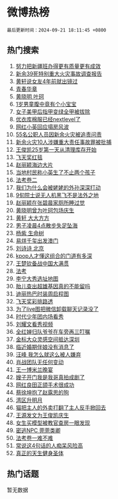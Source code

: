 # 微博热榜

`最后更新时间：2024-09-21 18:11:45 +0800`

## 热门搜索

1. [努力把新疆班办得更有质量更有成效](https://m.weibo.cn/search?containerid=100103type%3D1%26t%3D10%26q%3D%23%E5%8A%AA%E5%8A%9B%E6%8A%8A%E6%96%B0%E7%96%86%E7%8F%AD%E5%8A%9E%E5%BE%97%E6%9B%B4%E6%9C%89%E8%B4%A8%E9%87%8F%E6%9B%B4%E6%9C%89%E6%88%90%E6%95%88%23&stream_entry_id=51&isnewpage=1&extparam=seat%3D1%26cate%3D10103%26q%3D%2523%25E5%258A%25AA%25E5%258A%259B%25E6%258A%258A%25E6%2596%25B0%25E7%2596%2586%25E7%258F%25AD%25E5%258A%259E%25E5%25BE%2597%25E6%259B%25B4%25E6%259C%2589%25E8%25B4%25A8%25E9%2587%258F%25E6%259B%25B4%25E6%259C%2589%25E6%2588%2590%25E6%2595%2588%2523%26dgr%3D0%26filter_type%3Drealtimehot%26stream_entry_id%3D51%26c_type%3D51%26pos%3D0%26display_time%3D1726913504%26pre_seqid%3D17269135047770123658137)
1. [新余39死特别重大火灾事故调查报告](https://m.weibo.cn/search?containerid=100103type%3D1%26t%3D10%26q%3D%23%E6%96%B0%E4%BD%9939%E6%AD%BB%E7%89%B9%E5%88%AB%E9%87%8D%E5%A4%A7%E7%81%AB%E7%81%BE%E4%BA%8B%E6%95%85%E8%B0%83%E6%9F%A5%E6%8A%A5%E5%91%8A%23&stream_entry_id=31&isnewpage=1&extparam=seat%3D1%26q%3D%2523%25E6%2596%25B0%25E4%25BD%259939%25E6%25AD%25BB%25E7%2589%25B9%25E5%2588%25AB%25E9%2587%258D%25E5%25A4%25A7%25E7%2581%25AB%25E7%2581%25BE%25E4%25BA%258B%25E6%2595%2585%25E8%25B0%2583%25E6%259F%25A5%25E6%258A%25A5%25E5%2591%258A%2523%26dgr%3D0%26filter_type%3Drealtimehot%26realpos%3D1%26flag%3D1%26band_rank%3D1%26cate%3D5001%26c_type%3D31%26stream_entry_id%3D31%26lcate%3D5001%26pos%3D0%26display_time%3D1726913504%26pre_seqid%3D17269135047770123658137)
1. [黄轩说女友4年前就出镜过](https://m.weibo.cn/search?containerid=100103type%3D1%26t%3D10%26q%3D%23%E9%BB%84%E8%BD%A9%E8%AF%B4%E5%A5%B3%E5%8F%8B4%E5%B9%B4%E5%89%8D%E5%B0%B1%E5%87%BA%E9%95%9C%E8%BF%87%23&stream_entry_id=31&isnewpage=1&extparam=seat%3D1%26q%3D%2523%25E9%25BB%2584%25E8%25BD%25A9%25E8%25AF%25B4%25E5%25A5%25B3%25E5%258F%258B4%25E5%25B9%25B4%25E5%2589%258D%25E5%25B0%25B1%25E5%2587%25BA%25E9%2595%259C%25E8%25BF%2587%2523%26dgr%3D0%26filter_type%3Drealtimehot%26realpos%3D2%26flag%3D1%26band_rank%3D2%26cate%3D5001%26c_type%3D31%26stream_entry_id%3D31%26lcate%3D5001%26pos%3D1%26display_time%3D1726913504%26pre_seqid%3D17269135047770123658137)
1. [青春华章](https://m.weibo.cn/search?containerid=100103type%3D1%26t%3D10%26q%3D%23%E9%9D%92%E6%98%A5%E5%8D%8E%E7%AB%A0%23&stream_entry_id=31&isnewpage=1&extparam=seat%3D1%26q%3D%2523%25E9%259D%2592%25E6%2598%25A5%25E5%258D%258E%25E7%25AB%25A0%2523%26dgr%3D0%26filter_type%3Drealtimehot%26realpos%3D3%26flag%3D0%26band_rank%3D3%26cate%3D5001%26c_type%3D31%26stream_entry_id%3D31%26lcate%3D5001%26pos%3D2%26display_time%3D1726913504%26pre_seqid%3D17269135047770123658137)
1. [黄晓明 叶珂](https://m.weibo.cn/search?containerid=100103type%3D1%26t%3D10%26q%3D%E9%BB%84%E6%99%93%E6%98%8E+%E5%8F%B6%E7%8F%82&stream_entry_id=31&isnewpage=1&extparam=seat%3D1%26q%3D%25E9%25BB%2584%25E6%2599%2593%25E6%2598%258E%2520%25E5%258F%25B6%25E7%258F%2582%26dgr%3D0%26filter_type%3Drealtimehot%26realpos%3D4%26flag%3D2%26band_rank%3D4%26cate%3D5001%26c_type%3D31%26stream_entry_id%3D31%26lcate%3D5001%26pos%3D3%26display_time%3D1726913504%26pre_seqid%3D17269135047770123658137)
1. [1岁男童腹中竟有个小宝宝](https://m.weibo.cn/search?containerid=100103type%3D1%26t%3D10%26q%3D%231%E5%B2%81%E7%94%B7%E7%AB%A5%E8%85%B9%E4%B8%AD%E7%AB%9F%E6%9C%89%E4%B8%AA%E5%B0%8F%E5%AE%9D%E5%AE%9D%23&stream_entry_id=31&isnewpage=1&extparam=seat%3D1%26q%3D%25231%25E5%25B2%2581%25E7%2594%25B7%25E7%25AB%25A5%25E8%2585%25B9%25E4%25B8%25AD%25E7%25AB%259F%25E6%259C%2589%25E4%25B8%25AA%25E5%25B0%258F%25E5%25AE%259D%25E5%25AE%259D%2523%26dgr%3D0%26filter_type%3Drealtimehot%26realpos%3D5%26flag%3D2%26band_rank%3D5%26cate%3D5001%26c_type%3D31%26stream_entry_id%3D31%26lcate%3D5001%26pos%3D4%26display_time%3D1726913504%26pre_seqid%3D17269135047770123658137)
1. [女子美甲后指甲变绿全甲被拔除](https://m.weibo.cn/search?containerid=100103type%3D1%26t%3D10%26q%3D%23%E5%A5%B3%E5%AD%90%E7%BE%8E%E7%94%B2%E5%90%8E%E6%8C%87%E7%94%B2%E5%8F%98%E7%BB%BF%E5%85%A8%E7%94%B2%E8%A2%AB%E6%8B%94%E9%99%A4%23&stream_entry_id=31&isnewpage=1&extparam=seat%3D1%26q%3D%2523%25E5%25A5%25B3%25E5%25AD%2590%25E7%25BE%258E%25E7%2594%25B2%25E5%2590%258E%25E6%258C%2587%25E7%2594%25B2%25E5%258F%2598%25E7%25BB%25BF%25E5%2585%25A8%25E7%2594%25B2%25E8%25A2%25AB%25E6%258B%2594%25E9%2599%25A4%2523%26dgr%3D0%26filter_type%3Drealtimehot%26realpos%3D6%26flag%3D1%26band_rank%3D6%26cate%3D5001%26c_type%3D31%26stream_entry_id%3D31%26lcate%3D5001%26pos%3D5%26display_time%3D1726913504%26pre_seqid%3D17269135047770123658137)
1. [优衣库棉服已经nextlevel了](https://m.weibo.cn/search?containerid=100103type%3D1%26t%3D10%26q%3D%23%E4%BC%98%E8%A1%A3%E5%BA%93%E6%A3%89%E6%9C%8D%E5%B7%B2%E7%BB%8Fnextlevel%E4%BA%86%23&stream_entry_id=31&isnewpage=1&extparam=seat%3D1%26q%3D%2523%25E4%25BC%2598%25E8%25A1%25A3%25E5%25BA%2593%25E6%25A3%2589%25E6%259C%258D%25E5%25B7%25B2%25E7%25BB%258Fnextlevel%25E4%25BA%2586%2523%26dgr%3D0%26filter_type%3Drealtimehot%26adid%3D255945%26c_type%3D31%26band_rank%3D7%26cate%3D5001%26is_ad_pos%3D1%26topic_ad%3D1%26stream_entry_id%3D31%26lcate%3D5001%26pos%3D6%26display_time%3D1726913504%26pre_seqid%3D17269135047770123658137)
1. [网红小英回应塌房风波](https://m.weibo.cn/search?containerid=100103type%3D1%26t%3D10%26q%3D%23%E7%BD%91%E7%BA%A2%E5%B0%8F%E8%8B%B1%E5%9B%9E%E5%BA%94%E5%A1%8C%E6%88%BF%E9%A3%8E%E6%B3%A2%23&stream_entry_id=31&isnewpage=1&extparam=seat%3D1%26q%3D%2523%25E7%25BD%2591%25E7%25BA%25A2%25E5%25B0%258F%25E8%258B%25B1%25E5%259B%259E%25E5%25BA%2594%25E5%25A1%258C%25E6%2588%25BF%25E9%25A3%258E%25E6%25B3%25A2%2523%26dgr%3D0%26filter_type%3Drealtimehot%26realpos%3D7%26flag%3D2%26band_rank%3D7%26cate%3D5001%26c_type%3D31%26stream_entry_id%3D31%26lcate%3D5001%26pos%3D7%26display_time%3D1726913504%26pre_seqid%3D17269135047770123658137)
1. [55名公职人员因新余火灾被追责问责](https://m.weibo.cn/search?containerid=100103type%3D1%26t%3D10%26q%3D%2355%E5%90%8D%E5%85%AC%E8%81%8C%E4%BA%BA%E5%91%98%E5%9B%A0%E6%96%B0%E4%BD%99%E7%81%AB%E7%81%BE%E8%A2%AB%E8%BF%BD%E8%B4%A3%E9%97%AE%E8%B4%A3%23&stream_entry_id=31&isnewpage=1&extparam=seat%3D1%26q%3D%252355%25E5%2590%258D%25E5%2585%25AC%25E8%2581%258C%25E4%25BA%25BA%25E5%2591%2598%25E5%259B%25A0%25E6%2596%25B0%25E4%25BD%2599%25E7%2581%25AB%25E7%2581%25BE%25E8%25A2%25AB%25E8%25BF%25BD%25E8%25B4%25A3%25E9%2597%25AE%25E8%25B4%25A3%2523%26dgr%3D0%26filter_type%3Drealtimehot%26realpos%3D8%26flag%3D1%26band_rank%3D8%26cate%3D5001%26c_type%3D31%26stream_entry_id%3D31%26lcate%3D5001%26pos%3D8%26display_time%3D1726913504%26pre_seqid%3D17269135047770123658137)
1. [新余火灾10人涉嫌重大责任事故罪被批捕](https://m.weibo.cn/search?containerid=100103type%3D1%26t%3D10%26q%3D%23%E6%96%B0%E4%BD%99%E7%81%AB%E7%81%BE10%E4%BA%BA%E6%B6%89%E5%AB%8C%E9%87%8D%E5%A4%A7%E8%B4%A3%E4%BB%BB%E4%BA%8B%E6%95%85%E7%BD%AA%E8%A2%AB%E6%89%B9%E6%8D%95%23&stream_entry_id=31&isnewpage=1&extparam=seat%3D1%26q%3D%2523%25E6%2596%25B0%25E4%25BD%2599%25E7%2581%25AB%25E7%2581%25BE10%25E4%25BA%25BA%25E6%25B6%2589%25E5%25AB%258C%25E9%2587%258D%25E5%25A4%25A7%25E8%25B4%25A3%25E4%25BB%25BB%25E4%25BA%258B%25E6%2595%2585%25E7%25BD%25AA%25E8%25A2%25AB%25E6%2589%25B9%25E6%258D%2595%2523%26dgr%3D0%26filter_type%3Drealtimehot%26realpos%3D9%26flag%3D1%26band_rank%3D9%26cate%3D5001%26c_type%3D31%26stream_entry_id%3D31%26lcate%3D5001%26pos%3D9%26display_time%3D1726913504%26pre_seqid%3D17269135047770123658137)
1. [王俊凯25岁第一天从清理库存开始](https://m.weibo.cn/search?containerid=100103type%3D1%26t%3D10%26q%3D%23%E7%8E%8B%E4%BF%8A%E5%87%AF25%E5%B2%81%E7%AC%AC%E4%B8%80%E5%A4%A9%E4%BB%8E%E6%B8%85%E7%90%86%E5%BA%93%E5%AD%98%E5%BC%80%E5%A7%8B%23&stream_entry_id=31&isnewpage=1&extparam=seat%3D1%26q%3D%2523%25E7%258E%258B%25E4%25BF%258A%25E5%2587%25AF25%25E5%25B2%2581%25E7%25AC%25AC%25E4%25B8%2580%25E5%25A4%25A9%25E4%25BB%258E%25E6%25B8%2585%25E7%2590%2586%25E5%25BA%2593%25E5%25AD%2598%25E5%25BC%2580%25E5%25A7%258B%2523%26dgr%3D0%26filter_type%3Drealtimehot%26realpos%3D10%26flag%3D0%26band_rank%3D10%26cate%3D5001%26c_type%3D31%26stream_entry_id%3D31%26lcate%3D5001%26pos%3D10%26display_time%3D1726913504%26pre_seqid%3D17269135047770123658137)
1. [飞天奖红毯](https://m.weibo.cn/search?containerid=100103type%3D1%26t%3D10%26q%3D%E9%A3%9E%E5%A4%A9%E5%A5%96%E7%BA%A2%E6%AF%AF&stream_entry_id=31&isnewpage=1&extparam=seat%3D1%26q%3D%25E9%25A3%259E%25E5%25A4%25A9%25E5%25A5%2596%25E7%25BA%25A2%25E6%25AF%25AF%26dgr%3D0%26filter_type%3Drealtimehot%26realpos%3D11%26flag%3D1%26band_rank%3D11%26cate%3D5001%26c_type%3D31%26stream_entry_id%3D31%26lcate%3D5001%26pos%3D11%26display_time%3D1726913504%26pre_seqid%3D17269135047770123658137)
1. [赵丽颖海边大片](https://m.weibo.cn/search?containerid=100103type%3D1%26t%3D10%26q%3D%23%E8%B5%B5%E4%B8%BD%E9%A2%96%E6%B5%B7%E8%BE%B9%E5%A4%A7%E7%89%87%23&stream_entry_id=31&isnewpage=1&extparam=seat%3D1%26q%3D%2523%25E8%25B5%25B5%25E4%25B8%25BD%25E9%25A2%2596%25E6%25B5%25B7%25E8%25BE%25B9%25E5%25A4%25A7%25E7%2589%2587%2523%26dgr%3D0%26filter_type%3Drealtimehot%26realpos%3D12%26flag%3D1%26band_rank%3D12%26cate%3D5001%26c_type%3D31%26stream_entry_id%3D31%26lcate%3D5001%26pos%3D12%26display_time%3D1726913504%26pre_seqid%3D17269135047770123658137)
1. [当地村民称小英生了不止两个孩子](https://m.weibo.cn/search?containerid=100103type%3D1%26t%3D10%26q%3D%23%E5%BD%93%E5%9C%B0%E6%9D%91%E6%B0%91%E7%A7%B0%E5%B0%8F%E8%8B%B1%E7%94%9F%E4%BA%86%E4%B8%8D%E6%AD%A2%E4%B8%A4%E4%B8%AA%E5%AD%A9%E5%AD%90%23&stream_entry_id=31&isnewpage=1&extparam=seat%3D1%26q%3D%2523%25E5%25BD%2593%25E5%259C%25B0%25E6%259D%2591%25E6%25B0%2591%25E7%25A7%25B0%25E5%25B0%258F%25E8%258B%25B1%25E7%2594%259F%25E4%25BA%2586%25E4%25B8%258D%25E6%25AD%25A2%25E4%25B8%25A4%25E4%25B8%25AA%25E5%25AD%25A9%25E5%25AD%2590%2523%26dgr%3D0%26filter_type%3Drealtimehot%26realpos%3D13%26flag%3D1%26band_rank%3D13%26cate%3D5001%26c_type%3D31%26stream_entry_id%3D31%26lcate%3D5001%26pos%3D13%26display_time%3D1726913504%26pre_seqid%3D17269135047770123658137)
1. [法考卷二](https://m.weibo.cn/search?containerid=100103type%3D1%26t%3D10%26q%3D%E6%B3%95%E8%80%83%E5%8D%B7%E4%BA%8C&stream_entry_id=31&isnewpage=1&extparam=seat%3D1%26q%3D%25E6%25B3%2595%25E8%2580%2583%25E5%258D%25B7%25E4%25BA%258C%26dgr%3D0%26filter_type%3Drealtimehot%26realpos%3D14%26flag%3D1%26band_rank%3D14%26cate%3D5001%26c_type%3D31%26stream_entry_id%3D31%26lcate%3D5001%26pos%3D14%26display_time%3D1726913504%26pre_seqid%3D17269135047770123658137)
1. [我们为什么会被姥姥的外孙深深打动](https://m.weibo.cn/search?containerid=100103type%3D1%26t%3D10%26q%3D%23%E6%88%91%E4%BB%AC%E4%B8%BA%E4%BB%80%E4%B9%88%E4%BC%9A%E8%A2%AB%E5%A7%A5%E5%A7%A5%E7%9A%84%E5%A4%96%E5%AD%99%E6%B7%B1%E6%B7%B1%E6%89%93%E5%8A%A8%23&stream_entry_id=31&isnewpage=1&extparam=seat%3D1%26q%3D%2523%25E6%2588%2591%25E4%25BB%25AC%25E4%25B8%25BA%25E4%25BB%2580%25E4%25B9%2588%25E4%25BC%259A%25E8%25A2%25AB%25E5%25A7%25A5%25E5%25A7%25A5%25E7%259A%2584%25E5%25A4%2596%25E5%25AD%2599%25E6%25B7%25B1%25E6%25B7%25B1%25E6%2589%2593%25E5%258A%25A8%2523%26dgr%3D0%26filter_type%3Drealtimehot%26realpos%3D15%26flag%3D1%26band_rank%3D15%26cate%3D5001%26c_type%3D31%26stream_entry_id%3D31%26lcate%3D5001%26pos%3D15%26display_time%3D1726913504%26pre_seqid%3D17269135047770123658137)
1. [9旬院士说无人机黑飞不是法外之地](https://m.weibo.cn/search?containerid=100103type%3D1%26t%3D10%26q%3D%239%E6%97%AC%E9%99%A2%E5%A3%AB%E8%AF%B4%E6%97%A0%E4%BA%BA%E6%9C%BA%E9%BB%91%E9%A3%9E%E4%B8%8D%E6%98%AF%E6%B3%95%E5%A4%96%E4%B9%8B%E5%9C%B0%23&stream_entry_id=31&isnewpage=1&extparam=seat%3D1%26q%3D%25239%25E6%2597%25AC%25E9%2599%25A2%25E5%25A3%25AB%25E8%25AF%25B4%25E6%2597%25A0%25E4%25BA%25BA%25E6%259C%25BA%25E9%25BB%2591%25E9%25A3%259E%25E4%25B8%258D%25E6%2598%25AF%25E6%25B3%2595%25E5%25A4%2596%25E4%25B9%258B%25E5%259C%25B0%2523%26dgr%3D0%26filter_type%3Drealtimehot%26realpos%3D16%26flag%3D1%26band_rank%3D16%26cate%3D5001%26c_type%3D31%26stream_entry_id%3D31%26lcate%3D5001%26pos%3D16%26display_time%3D1726913504%26pre_seqid%3D17269135047770123658137)
1. [赵丽颖在张碧晨家厕所睡过觉](https://m.weibo.cn/search?containerid=100103type%3D1%26t%3D10%26q%3D%E8%B5%B5%E4%B8%BD%E9%A2%96%E5%9C%A8%E5%BC%A0%E7%A2%A7%E6%99%A8%E5%AE%B6%E5%8E%95%E6%89%80%E7%9D%A1%E8%BF%87%E8%A7%89&stream_entry_id=31&isnewpage=1&extparam=seat%3D1%26q%3D%25E8%25B5%25B5%25E4%25B8%25BD%25E9%25A2%2596%25E5%259C%25A8%25E5%25BC%25A0%25E7%25A2%25A7%25E6%2599%25A8%25E5%25AE%25B6%25E5%258E%2595%25E6%2589%2580%25E7%259D%25A1%25E8%25BF%2587%25E8%25A7%2589%26dgr%3D0%26filter_type%3Drealtimehot%26realpos%3D17%26flag%3D2%26band_rank%3D17%26cate%3D5001%26c_type%3D31%26stream_entry_id%3D31%26lcate%3D5001%26pos%3D17%26display_time%3D1726913504%26pre_seqid%3D17269135047770123658137)
1. [黄晓明曾为叶珂包场庆生](https://m.weibo.cn/search?containerid=100103type%3D1%26t%3D10%26q%3D%23%E9%BB%84%E6%99%93%E6%98%8E%E6%9B%BE%E4%B8%BA%E5%8F%B6%E7%8F%82%E5%8C%85%E5%9C%BA%E5%BA%86%E7%94%9F%23&stream_entry_id=31&isnewpage=1&extparam=seat%3D1%26q%3D%2523%25E9%25BB%2584%25E6%2599%2593%25E6%2598%258E%25E6%259B%25BE%25E4%25B8%25BA%25E5%258F%25B6%25E7%258F%2582%25E5%258C%2585%25E5%259C%25BA%25E5%25BA%2586%25E7%2594%259F%2523%26dgr%3D0%26filter_type%3Drealtimehot%26realpos%3D18%26flag%3D1%26band_rank%3D18%26cate%3D5001%26c_type%3D31%26stream_entry_id%3D31%26lcate%3D5001%26pos%3D18%26display_time%3D1726913504%26pre_seqid%3D17269135047770123658137)
1. [黄轩 大大方方](https://m.weibo.cn/search?containerid=100103type%3D1%26t%3D10%26q%3D%E9%BB%84%E8%BD%A9+%E5%A4%A7%E5%A4%A7%E6%96%B9%E6%96%B9&stream_entry_id=31&isnewpage=1&extparam=seat%3D1%26q%3D%25E9%25BB%2584%25E8%25BD%25A9%2520%25E5%25A4%25A7%25E5%25A4%25A7%25E6%2596%25B9%25E6%2596%25B9%26dgr%3D0%26filter_type%3Drealtimehot%26realpos%3D19%26flag%3D1%26band_rank%3D19%26cate%3D5001%26c_type%3D31%26stream_entry_id%3D31%26lcate%3D5001%26pos%3D19%26display_time%3D1726913504%26pre_seqid%3D17269135047770123658137)
1. [男子凌晨4点散步失足坠海](https://m.weibo.cn/search?containerid=100103type%3D1%26t%3D10%26q%3D%23%E7%94%B7%E5%AD%90%E5%87%8C%E6%99%A84%E7%82%B9%E6%95%A3%E6%AD%A5%E5%A4%B1%E8%B6%B3%E5%9D%A0%E6%B5%B7%23&stream_entry_id=31&isnewpage=1&extparam=seat%3D1%26q%3D%2523%25E7%2594%25B7%25E5%25AD%2590%25E5%2587%258C%25E6%2599%25A84%25E7%2582%25B9%25E6%2595%25A3%25E6%25AD%25A5%25E5%25A4%25B1%25E8%25B6%25B3%25E5%259D%25A0%25E6%25B5%25B7%2523%26dgr%3D0%26filter_type%3Drealtimehot%26realpos%3D20%26flag%3D0%26band_rank%3D20%26cate%3D5001%26c_type%3D31%26stream_entry_id%3D31%26lcate%3D5001%26pos%3D20%26display_time%3D1726913504%26pre_seqid%3D17269135047770123658137)
1. [杨紫 生命树](https://m.weibo.cn/search?containerid=100103type%3D1%26t%3D10%26q%3D%E6%9D%A8%E7%B4%AB+%E7%94%9F%E5%91%BD%E6%A0%91&stream_entry_id=31&isnewpage=1&extparam=seat%3D1%26q%3D%25E6%259D%25A8%25E7%25B4%25AB%2520%25E7%2594%259F%25E5%2591%25BD%25E6%25A0%2591%26dgr%3D0%26filter_type%3Drealtimehot%26realpos%3D21%26flag%3D0%26band_rank%3D21%26cate%3D5001%26c_type%3D31%26stream_entry_id%3D31%26lcate%3D5001%26pos%3D21%26display_time%3D1726913504%26pre_seqid%3D17269135047770123658137)
1. [易烊千玺出发澳门](https://m.weibo.cn/search?containerid=100103type%3D1%26t%3D10%26q%3D%23%E6%98%93%E7%83%8A%E5%8D%83%E7%8E%BA%E5%87%BA%E5%8F%91%E6%BE%B3%E9%97%A8%23&stream_entry_id=31&isnewpage=1&extparam=seat%3D1%26q%3D%2523%25E6%2598%2593%25E7%2583%258A%25E5%258D%2583%25E7%258E%25BA%25E5%2587%25BA%25E5%258F%2591%25E6%25BE%25B3%25E9%2597%25A8%2523%26dgr%3D0%26filter_type%3Drealtimehot%26realpos%3D22%26flag%3D1%26band_rank%3D22%26cate%3D5001%26c_type%3D31%26stream_entry_id%3D31%26lcate%3D5001%26pos%3D22%26display_time%3D1726913504%26pre_seqid%3D17269135047770123658137)
1. [刘诗诗 北京](https://m.weibo.cn/search?containerid=100103type%3D1%26t%3D10%26q%3D%E5%88%98%E8%AF%97%E8%AF%97+%E5%8C%97%E4%BA%AC&stream_entry_id=31&isnewpage=1&extparam=seat%3D1%26q%3D%25E5%2588%2598%25E8%25AF%2597%25E8%25AF%2597%2520%25E5%258C%2597%25E4%25BA%25AC%26dgr%3D0%26filter_type%3Drealtimehot%26realpos%3D23%26flag%3D1%26band_rank%3D23%26cate%3D5001%26c_type%3D31%26stream_entry_id%3D31%26lcate%3D5001%26pos%3D23%26display_time%3D1726913504%26pre_seqid%3D17269135047770123658137)
1. [kpop人才懂这组合的门道有多深](https://m.weibo.cn/search?containerid=100103type%3D1%26t%3D10%26q%3Dkpop%E4%BA%BA%E6%89%8D%E6%87%82%E8%BF%99%E7%BB%84%E5%90%88%E7%9A%84%E9%97%A8%E9%81%93%E6%9C%89%E5%A4%9A%E6%B7%B1&stream_entry_id=31&isnewpage=1&extparam=seat%3D1%26q%3Dkpop%25E4%25BA%25BA%25E6%2589%258D%25E6%2587%2582%25E8%25BF%2599%25E7%25BB%2584%25E5%2590%2588%25E7%259A%2584%25E9%2597%25A8%25E9%2581%2593%25E6%259C%2589%25E5%25A4%259A%25E6%25B7%25B1%26dgr%3D0%26filter_type%3Drealtimehot%26realpos%3D24%26flag%3D1%26band_rank%3D24%26cate%3D5001%26c_type%3D31%26stream_entry_id%3D31%26lcate%3D5001%26pos%3D24%26display_time%3D1726913504%26pre_seqid%3D17269135047770123658137)
1. [王楚钦备战中国大满贯](https://m.weibo.cn/search?containerid=100103type%3D1%26t%3D10%26q%3D%23%E7%8E%8B%E6%A5%9A%E9%92%A6%E5%A4%87%E6%88%98%E4%B8%AD%E5%9B%BD%E5%A4%A7%E6%BB%A1%E8%B4%AF%23&stream_entry_id=31&isnewpage=1&extparam=seat%3D1%26q%3D%2523%25E7%258E%258B%25E6%25A5%259A%25E9%2592%25A6%25E5%25A4%2587%25E6%2588%2598%25E4%25B8%25AD%25E5%259B%25BD%25E5%25A4%25A7%25E6%25BB%25A1%25E8%25B4%25AF%2523%26dgr%3D0%26filter_type%3Drealtimehot%26realpos%3D25%26flag%3D0%26band_rank%3D25%26cate%3D5001%26c_type%3D31%26stream_entry_id%3D31%26lcate%3D5001%26pos%3D25%26display_time%3D1726913504%26pre_seqid%3D17269135047770123658137)
1. [法考](https://m.weibo.cn/search?containerid=100103type%3D1%26t%3D10%26q%3D%E6%B3%95%E8%80%83&stream_entry_id=31&isnewpage=1&extparam=seat%3D1%26q%3D%25E6%25B3%2595%25E8%2580%2583%26dgr%3D0%26filter_type%3Drealtimehot%26realpos%3D26%26flag%3D0%26band_rank%3D26%26cate%3D5001%26c_type%3D31%26stream_entry_id%3D31%26lcate%3D5001%26pos%3D26%26display_time%3D1726913504%26pre_seqid%3D17269135047770123658137)
1. [李宁大秀选址地图](https://m.weibo.cn/search?containerid=100103type%3D1%26t%3D10%26q%3D%E6%9D%8E%E5%AE%81%E5%A4%A7%E7%A7%80%E9%80%89%E5%9D%80%E5%9C%B0%E5%9B%BE&stream_entry_id=31&isnewpage=1&extparam=seat%3D1%26q%3D%25E6%259D%258E%25E5%25AE%2581%25E5%25A4%25A7%25E7%25A7%2580%25E9%2580%2589%25E5%259D%2580%25E5%259C%25B0%25E5%259B%25BE%26dgr%3D0%26filter_type%3Drealtimehot%26adid%3D256158%26realpos%3D27%26flag%3D0%26band_rank%3D27%26cate%3D5001%26c_type%3D31%26stream_entry_id%3D31%26lcate%3D5001%26pos%3D27%26display_time%3D1726913504%26pre_seqid%3D17269135047770123658137)
1. [胎儿查出超雄基因真的不能留吗](https://m.weibo.cn/search?containerid=100103type%3D1%26t%3D10%26q%3D%23%E8%83%8E%E5%84%BF%E6%9F%A5%E5%87%BA%E8%B6%85%E9%9B%84%E5%9F%BA%E5%9B%A0%E7%9C%9F%E7%9A%84%E4%B8%8D%E8%83%BD%E7%95%99%E5%90%97%23&stream_entry_id=31&isnewpage=1&extparam=seat%3D1%26q%3D%2523%25E8%2583%258E%25E5%2584%25BF%25E6%259F%25A5%25E5%2587%25BA%25E8%25B6%2585%25E9%259B%2584%25E5%259F%25BA%25E5%259B%25A0%25E7%259C%259F%25E7%259A%2584%25E4%25B8%258D%25E8%2583%25BD%25E7%2595%2599%25E5%2590%2597%2523%26dgr%3D0%26filter_type%3Drealtimehot%26realpos%3D28%26flag%3D0%26band_rank%3D28%26cate%3D5001%26c_type%3D31%26stream_entry_id%3D31%26lcate%3D5001%26pos%3D28%26display_time%3D1726913504%26pre_seqid%3D17269135047770123658137)
1. [迪丽热巴时装周启程图](https://m.weibo.cn/search?containerid=100103type%3D1%26t%3D10%26q%3D%23%E8%BF%AA%E4%B8%BD%E7%83%AD%E5%B7%B4%E6%97%B6%E8%A3%85%E5%91%A8%E5%90%AF%E7%A8%8B%E5%9B%BE%23&stream_entry_id=31&isnewpage=1&extparam=seat%3D1%26q%3D%2523%25E8%25BF%25AA%25E4%25B8%25BD%25E7%2583%25AD%25E5%25B7%25B4%25E6%2597%25B6%25E8%25A3%2585%25E5%2591%25A8%25E5%2590%25AF%25E7%25A8%258B%25E5%259B%25BE%2523%26dgr%3D0%26filter_type%3Drealtimehot%26realpos%3D29%26flag%3D1%26band_rank%3D29%26cate%3D5001%26c_type%3D31%26stream_entry_id%3D31%26lcate%3D5001%26pos%3D29%26display_time%3D1726913504%26pre_seqid%3D17269135047770123658137)
1. [飞天奖彩排路透](https://m.weibo.cn/search?containerid=100103type%3D1%26t%3D10%26q%3D%23%E9%A3%9E%E5%A4%A9%E5%A5%96%E5%BD%A9%E6%8E%92%E8%B7%AF%E9%80%8F%23&stream_entry_id=31&isnewpage=1&extparam=seat%3D1%26q%3D%2523%25E9%25A3%259E%25E5%25A4%25A9%25E5%25A5%2596%25E5%25BD%25A9%25E6%258E%2592%25E8%25B7%25AF%25E9%2580%258F%2523%26dgr%3D0%26filter_type%3Drealtimehot%26realpos%3D30%26flag%3D0%26band_rank%3D30%26cate%3D5001%26c_type%3D31%26stream_entry_id%3D31%26lcate%3D5001%26pos%3D30%26display_time%3D1726913504%26pre_seqid%3D17269135047770123658137)
1. [为了live图把微信卸载聊天记录没了](https://m.weibo.cn/search?containerid=100103type%3D1%26t%3D10%26q%3D%23%E4%B8%BA%E4%BA%86live%E5%9B%BE%E6%8A%8A%E5%BE%AE%E4%BF%A1%E5%8D%B8%E8%BD%BD%E8%81%8A%E5%A4%A9%E8%AE%B0%E5%BD%95%E6%B2%A1%E4%BA%86%23&stream_entry_id=31&isnewpage=1&extparam=seat%3D1%26q%3D%2523%25E4%25B8%25BA%25E4%25BA%2586live%25E5%259B%25BE%25E6%258A%258A%25E5%25BE%25AE%25E4%25BF%25A1%25E5%258D%25B8%25E8%25BD%25BD%25E8%2581%258A%25E5%25A4%25A9%25E8%25AE%25B0%25E5%25BD%2595%25E6%25B2%25A1%25E4%25BA%2586%2523%26dgr%3D0%26filter_type%3Drealtimehot%26realpos%3D31%26flag%3D0%26band_rank%3D31%26cate%3D5001%26c_type%3D31%26stream_entry_id%3D31%26lcate%3D5001%26pos%3D31%26display_time%3D1726913504%26pre_seqid%3D17269135047770123658137)
1. [时代少年团内场看秀](https://m.weibo.cn/search?containerid=100103type%3D1%26t%3D10%26q%3D%23%E6%97%B6%E4%BB%A3%E5%B0%91%E5%B9%B4%E5%9B%A2%E5%86%85%E5%9C%BA%E7%9C%8B%E7%A7%80%23&stream_entry_id=31&isnewpage=1&extparam=seat%3D1%26q%3D%2523%25E6%2597%25B6%25E4%25BB%25A3%25E5%25B0%2591%25E5%25B9%25B4%25E5%259B%25A2%25E5%2586%2585%25E5%259C%25BA%25E7%259C%258B%25E7%25A7%2580%2523%26dgr%3D0%26filter_type%3Drealtimehot%26realpos%3D32%26flag%3D1%26band_rank%3D32%26cate%3D5001%26c_type%3D31%26stream_entry_id%3D31%26lcate%3D5001%26pos%3D32%26display_time%3D1726913504%26pre_seqid%3D17269135047770123658137)
1. [刘耀文看秀视频](https://m.weibo.cn/search?containerid=100103type%3D1%26t%3D10%26q%3D%23%E5%88%98%E8%80%80%E6%96%87%E7%9C%8B%E7%A7%80%E8%A7%86%E9%A2%91%23&stream_entry_id=31&isnewpage=1&extparam=seat%3D1%26q%3D%2523%25E5%2588%2598%25E8%2580%2580%25E6%2596%2587%25E7%259C%258B%25E7%25A7%2580%25E8%25A7%2586%25E9%25A2%2591%2523%26dgr%3D0%26filter_type%3Drealtimehot%26realpos%3D33%26flag%3D1%26band_rank%3D33%26cate%3D5001%26c_type%3D31%26stream_entry_id%3D31%26lcate%3D5001%26pos%3D33%26display_time%3D1726913504%26pre_seqid%3D17269135047770123658137)
1. [全红婵归队爷爷在车旁再三叮嘱](https://m.weibo.cn/search?containerid=100103type%3D1%26t%3D10%26q%3D%23%E5%85%A8%E7%BA%A2%E5%A9%B5%E5%BD%92%E9%98%9F%E7%88%B7%E7%88%B7%E5%9C%A8%E8%BD%A6%E6%97%81%E5%86%8D%E4%B8%89%E5%8F%AE%E5%98%B1%23&stream_entry_id=31&isnewpage=1&extparam=seat%3D1%26q%3D%2523%25E5%2585%25A8%25E7%25BA%25A2%25E5%25A9%25B5%25E5%25BD%2592%25E9%2598%259F%25E7%2588%25B7%25E7%2588%25B7%25E5%259C%25A8%25E8%25BD%25A6%25E6%2597%2581%25E5%2586%258D%25E4%25B8%2589%25E5%258F%25AE%25E5%2598%25B1%2523%26dgr%3D0%26filter_type%3Drealtimehot%26realpos%3D34%26flag%3D0%26band_rank%3D34%26cate%3D5001%26c_type%3D31%26stream_entry_id%3D31%26lcate%3D5001%26pos%3D34%26display_time%3D1726913504%26pre_seqid%3D17269135047770123658137)
1. [金标大众灵感空间抵达深圳](https://m.weibo.cn/search?containerid=100103type%3D1%26t%3D10%26q%3D%23%E9%87%91%E6%A0%87%E5%A4%A7%E4%BC%97%E7%81%B5%E6%84%9F%E7%A9%BA%E9%97%B4%E6%8A%B5%E8%BE%BE%E6%B7%B1%E5%9C%B3%23&stream_entry_id=31&isnewpage=1&extparam=seat%3D1%26q%3D%2523%25E9%2587%2591%25E6%25A0%2587%25E5%25A4%25A7%25E4%25BC%2597%25E7%2581%25B5%25E6%2584%259F%25E7%25A9%25BA%25E9%2597%25B4%25E6%258A%25B5%25E8%25BE%25BE%25E6%25B7%25B1%25E5%259C%25B3%2523%26dgr%3D0%26filter_type%3Drealtimehot%26adid%3D256115%26realpos%3D35%26flag%3D0%26band_rank%3D35%26cate%3D5001%26c_type%3D31%26stream_entry_id%3D31%26lcate%3D5001%26pos%3D35%26display_time%3D1726913504%26pre_seqid%3D17269135047770123658137)
1. [临近婚期伴娘没有消息了](https://m.weibo.cn/search?containerid=100103type%3D1%26t%3D10%26q%3D%23%E4%B8%B4%E8%BF%91%E5%A9%9A%E6%9C%9F%E4%BC%B4%E5%A8%98%E6%B2%A1%E6%9C%89%E6%B6%88%E6%81%AF%E4%BA%86%23&stream_entry_id=31&isnewpage=1&extparam=seat%3D1%26q%3D%2523%25E4%25B8%25B4%25E8%25BF%2591%25E5%25A9%259A%25E6%259C%259F%25E4%25BC%25B4%25E5%25A8%2598%25E6%25B2%25A1%25E6%259C%2589%25E6%25B6%2588%25E6%2581%25AF%25E4%25BA%2586%2523%26dgr%3D0%26filter_type%3Drealtimehot%26realpos%3D36%26flag%3D0%26band_rank%3D36%26cate%3D5001%26c_type%3D31%26stream_entry_id%3D31%26lcate%3D5001%26pos%3D36%26display_time%3D1726913504%26pre_seqid%3D17269135047770123658137)
1. [汪峰 我怎么就这么被人嫌弃](https://m.weibo.cn/search?containerid=100103type%3D1%26t%3D10%26q%3D%E6%B1%AA%E5%B3%B0+%E6%88%91%E6%80%8E%E4%B9%88%E5%B0%B1%E8%BF%99%E4%B9%88%E8%A2%AB%E4%BA%BA%E5%AB%8C%E5%BC%83&stream_entry_id=31&isnewpage=1&extparam=seat%3D1%26q%3D%25E6%25B1%25AA%25E5%25B3%25B0%2520%25E6%2588%2591%25E6%2580%258E%25E4%25B9%2588%25E5%25B0%25B1%25E8%25BF%2599%25E4%25B9%2588%25E8%25A2%25AB%25E4%25BA%25BA%25E5%25AB%258C%25E5%25BC%2583%26dgr%3D0%26filter_type%3Drealtimehot%26realpos%3D37%26flag%3D0%26band_rank%3D37%26cate%3D5001%26c_type%3D31%26stream_entry_id%3D31%26lcate%3D5001%26pos%3D37%26display_time%3D1726913504%26pre_seqid%3D17269135047770123658137)
1. [肖战团队无任何变动](https://m.weibo.cn/search?containerid=100103type%3D1%26t%3D10%26q%3D%23%E8%82%96%E6%88%98%E5%9B%A2%E9%98%9F%E6%97%A0%E4%BB%BB%E4%BD%95%E5%8F%98%E5%8A%A8%23&stream_entry_id=31&isnewpage=1&extparam=seat%3D1%26q%3D%2523%25E8%2582%2596%25E6%2588%2598%25E5%259B%25A2%25E9%2598%259F%25E6%2597%25A0%25E4%25BB%25BB%25E4%25BD%2595%25E5%258F%2598%25E5%258A%25A8%2523%26dgr%3D0%26filter_type%3Drealtimehot%26realpos%3D38%26flag%3D1%26band_rank%3D38%26cate%3D5001%26c_type%3D31%26stream_entry_id%3D31%26lcate%3D5001%26pos%3D38%26display_time%3D1726913504%26pre_seqid%3D17269135047770123658137)
1. [王一博米兰晚宴](https://m.weibo.cn/search?containerid=100103type%3D1%26t%3D10%26q%3D%23%E7%8E%8B%E4%B8%80%E5%8D%9A%E7%B1%B3%E5%85%B0%E6%99%9A%E5%AE%B4%23&stream_entry_id=31&isnewpage=1&extparam=seat%3D1%26q%3D%2523%25E7%258E%258B%25E4%25B8%2580%25E5%258D%259A%25E7%25B1%25B3%25E5%2585%25B0%25E6%2599%259A%25E5%25AE%25B4%2523%26dgr%3D0%26filter_type%3Drealtimehot%26realpos%3D39%26flag%3D1%26band_rank%3D39%26cate%3D5001%26c_type%3D31%26stream_entry_id%3D31%26lcate%3D5001%26pos%3D39%26display_time%3D1726913504%26pre_seqid%3D17269135047770123658137)
1. [嫂子开门我是我哥真拍成剧了](https://m.weibo.cn/search?containerid=100103type%3D1%26t%3D10%26q%3D%E5%AB%82%E5%AD%90%E5%BC%80%E9%97%A8%E6%88%91%E6%98%AF%E6%88%91%E5%93%A5%E7%9C%9F%E6%8B%8D%E6%88%90%E5%89%A7%E4%BA%86&stream_entry_id=31&isnewpage=1&extparam=seat%3D1%26q%3D%25E5%25AB%2582%25E5%25AD%2590%25E5%25BC%2580%25E9%2597%25A8%25E6%2588%2591%25E6%2598%25AF%25E6%2588%2591%25E5%2593%25A5%25E7%259C%259F%25E6%258B%258D%25E6%2588%2590%25E5%2589%25A7%25E4%25BA%2586%26dgr%3D0%26filter_type%3Drealtimehot%26realpos%3D40%26flag%3D0%26band_rank%3D40%26cate%3D5001%26c_type%3D31%26stream_entry_id%3D31%26lcate%3D5001%26pos%3D40%26display_time%3D1726913504%26pre_seqid%3D17269135047770123658137)
1. [网红良田正颌手术很成功](https://m.weibo.cn/search?containerid=100103type%3D1%26t%3D10%26q%3D%23%E7%BD%91%E7%BA%A2%E8%89%AF%E7%94%B0%E6%AD%A3%E9%A2%8C%E6%89%8B%E6%9C%AF%E5%BE%88%E6%88%90%E5%8A%9F%23&stream_entry_id=31&isnewpage=1&extparam=seat%3D1%26q%3D%2523%25E7%25BD%2591%25E7%25BA%25A2%25E8%2589%25AF%25E7%2594%25B0%25E6%25AD%25A3%25E9%25A2%258C%25E6%2589%258B%25E6%259C%25AF%25E5%25BE%2588%25E6%2588%2590%25E5%258A%259F%2523%26dgr%3D0%26filter_type%3Drealtimehot%26realpos%3D41%26flag%3D0%26band_rank%3D41%26cate%3D5001%26c_type%3D31%26stream_entry_id%3D31%26lcate%3D5001%26pos%3D41%26display_time%3D1726913504%26pre_seqid%3D17269135047770123658137)
1. [蔡徐坤抱了赵露思的狗](https://m.weibo.cn/search?containerid=100103type%3D1%26t%3D10%26q%3D%23%E8%94%A1%E5%BE%90%E5%9D%A4%E6%8A%B1%E4%BA%86%E8%B5%B5%E9%9C%B2%E6%80%9D%E7%9A%84%E7%8B%97%23&stream_entry_id=31&isnewpage=1&extparam=seat%3D1%26q%3D%2523%25E8%2594%25A1%25E5%25BE%2590%25E5%259D%25A4%25E6%258A%25B1%25E4%25BA%2586%25E8%25B5%25B5%25E9%259C%25B2%25E6%2580%259D%25E7%259A%2584%25E7%258B%2597%2523%26dgr%3D0%26filter_type%3Drealtimehot%26realpos%3D42%26flag%3D0%26band_rank%3D42%26cate%3D5001%26c_type%3D31%26stream_entry_id%3D31%26lcate%3D5001%26pos%3D42%26display_time%3D1726913504%26pre_seqid%3D17269135047770123658137)
1. [湾区升明月](https://m.weibo.cn/search?containerid=100103type%3D1%26t%3D10%26q%3D%E6%B9%BE%E5%8C%BA%E5%8D%87%E6%98%8E%E6%9C%88&stream_entry_id=31&isnewpage=1&extparam=seat%3D1%26q%3D%25E6%25B9%25BE%25E5%258C%25BA%25E5%258D%2587%25E6%2598%258E%25E6%259C%2588%26dgr%3D0%26filter_type%3Drealtimehot%26realpos%3D43%26flag%3D1%26band_rank%3D43%26cate%3D5001%26c_type%3D31%26stream_entry_id%3D31%26lcate%3D5001%26pos%3D43%26display_time%3D1726913504%26pre_seqid%3D17269135047770123658137)
1. [猫把主人的外卖打翻了主人反手掀回去](https://m.weibo.cn/search?containerid=100103type%3D1%26t%3D10%26q%3D%23%E7%8C%AB%E6%8A%8A%E4%B8%BB%E4%BA%BA%E7%9A%84%E5%A4%96%E5%8D%96%E6%89%93%E7%BF%BB%E4%BA%86%E4%B8%BB%E4%BA%BA%E5%8F%8D%E6%89%8B%E6%8E%80%E5%9B%9E%E5%8E%BB%23&stream_entry_id=31&isnewpage=1&extparam=seat%3D1%26q%3D%2523%25E7%258C%25AB%25E6%258A%258A%25E4%25B8%25BB%25E4%25BA%25BA%25E7%259A%2584%25E5%25A4%2596%25E5%258D%2596%25E6%2589%2593%25E7%25BF%25BB%25E4%25BA%2586%25E4%25B8%25BB%25E4%25BA%25BA%25E5%258F%258D%25E6%2589%258B%25E6%258E%2580%25E5%259B%259E%25E5%258E%25BB%2523%26dgr%3D0%26filter_type%3Drealtimehot%26realpos%3D44%26flag%3D0%26band_rank%3D44%26cate%3D5001%26c_type%3D31%26stream_entry_id%3D31%26lcate%3D5001%26pos%3D44%26display_time%3D1726913504%26pre_seqid%3D17269135047770123658137)
1. [王源发文为王俊凯庆生](https://m.weibo.cn/search?containerid=100103type%3D1%26t%3D10%26q%3D%23%E7%8E%8B%E6%BA%90%E5%8F%91%E6%96%87%E4%B8%BA%E7%8E%8B%E4%BF%8A%E5%87%AF%E5%BA%86%E7%94%9F%23&stream_entry_id=31&isnewpage=1&extparam=seat%3D1%26q%3D%2523%25E7%258E%258B%25E6%25BA%2590%25E5%258F%2591%25E6%2596%2587%25E4%25B8%25BA%25E7%258E%258B%25E4%25BF%258A%25E5%2587%25AF%25E5%25BA%2586%25E7%2594%259F%2523%26dgr%3D0%26filter_type%3Drealtimehot%26realpos%3D45%26flag%3D0%26band_rank%3D45%26cate%3D5001%26c_type%3D31%26stream_entry_id%3D31%26lcate%3D5001%26pos%3D45%26display_time%3D1726913504%26pre_seqid%3D17269135047770123658137)
1. [女生买模型被教官查房一眼发现](https://m.weibo.cn/search?containerid=100103type%3D1%26t%3D10%26q%3D%23%E5%A5%B3%E7%94%9F%E4%B9%B0%E6%A8%A1%E5%9E%8B%E8%A2%AB%E6%95%99%E5%AE%98%E6%9F%A5%E6%88%BF%E4%B8%80%E7%9C%BC%E5%8F%91%E7%8E%B0%23&stream_entry_id=31&isnewpage=1&extparam=seat%3D1%26q%3D%2523%25E5%25A5%25B3%25E7%2594%259F%25E4%25B9%25B0%25E6%25A8%25A1%25E5%259E%258B%25E8%25A2%25AB%25E6%2595%2599%25E5%25AE%2598%25E6%259F%25A5%25E6%2588%25BF%25E4%25B8%2580%25E7%259C%25BC%25E5%258F%2591%25E7%258E%25B0%2523%26dgr%3D0%26filter_type%3Drealtimehot%26realpos%3D46%26flag%3D0%26band_rank%3D46%26cate%3D5001%26c_type%3D31%26stream_entry_id%3D31%26lcate%3D5001%26pos%3D46%26display_time%3D1726913504%26pre_seqid%3D17269135047770123658137)
1. [密逃NPC 莞莞类卿](https://m.weibo.cn/search?containerid=100103type%3D1%26t%3D10%26q%3D%E5%AF%86%E9%80%83NPC+%E8%8E%9E%E8%8E%9E%E7%B1%BB%E5%8D%BF&stream_entry_id=31&isnewpage=1&extparam=seat%3D1%26q%3D%25E5%25AF%2586%25E9%2580%2583NPC%2520%25E8%258E%259E%25E8%258E%259E%25E7%25B1%25BB%25E5%258D%25BF%26dgr%3D0%26filter_type%3Drealtimehot%26realpos%3D47%26flag%3D1%26band_rank%3D47%26cate%3D5001%26c_type%3D31%26stream_entry_id%3D31%26lcate%3D5001%26pos%3D47%26display_time%3D1726913504%26pre_seqid%3D17269135047770123658137)
1. [法考卷一难不难](https://m.weibo.cn/search?containerid=100103type%3D1%26t%3D10%26q%3D%23%E6%B3%95%E8%80%83%E5%8D%B7%E4%B8%80%E9%9A%BE%E4%B8%8D%E9%9A%BE%23&stream_entry_id=31&isnewpage=1&extparam=seat%3D1%26q%3D%2523%25E6%25B3%2595%25E8%2580%2583%25E5%258D%25B7%25E4%25B8%2580%25E9%259A%25BE%25E4%25B8%258D%25E9%259A%25BE%2523%26dgr%3D0%26filter_type%3Drealtimehot%26realpos%3D48%26flag%3D0%26band_rank%3D48%26cate%3D5001%26c_type%3D31%26stream_entry_id%3D31%26lcate%3D5001%26pos%3D48%26display_time%3D1726913504%26pre_seqid%3D17269135047770123658137)
1. [常说这4句话的人痴呆风险高](https://m.weibo.cn/search?containerid=100103type%3D1%26t%3D10%26q%3D%23%E5%B8%B8%E8%AF%B4%E8%BF%994%E5%8F%A5%E8%AF%9D%E7%9A%84%E4%BA%BA%E7%97%B4%E5%91%86%E9%A3%8E%E9%99%A9%E9%AB%98%23&stream_entry_id=31&isnewpage=1&extparam=seat%3D1%26q%3D%2523%25E5%25B8%25B8%25E8%25AF%25B4%25E8%25BF%25994%25E5%258F%25A5%25E8%25AF%259D%25E7%259A%2584%25E4%25BA%25BA%25E7%2597%25B4%25E5%2591%2586%25E9%25A3%258E%25E9%2599%25A9%25E9%25AB%2598%2523%26dgr%3D0%26filter_type%3Drealtimehot%26realpos%3D49%26flag%3D0%26band_rank%3D49%26cate%3D5001%26c_type%3D31%26stream_entry_id%3D31%26lcate%3D5001%26pos%3D49%26display_time%3D1726913504%26pre_seqid%3D17269135047770123658137)
1. [真正的天生健身圣体](https://m.weibo.cn/search?containerid=100103type%3D1%26t%3D10%26q%3D%E7%9C%9F%E6%AD%A3%E7%9A%84%E5%A4%A9%E7%94%9F%E5%81%A5%E8%BA%AB%E5%9C%A3%E4%BD%93&stream_entry_id=31&isnewpage=1&extparam=seat%3D1%26q%3D%25E7%259C%259F%25E6%25AD%25A3%25E7%259A%2584%25E5%25A4%25A9%25E7%2594%259F%25E5%2581%25A5%25E8%25BA%25AB%25E5%259C%25A3%25E4%25BD%2593%26dgr%3D0%26filter_type%3Drealtimehot%26realpos%3D50%26flag%3D1%26band_rank%3D50%26cate%3D5001%26c_type%3D31%26stream_entry_id%3D31%26lcate%3D5001%26pos%3D50%26display_time%3D1726913504%26pre_seqid%3D17269135047770123658137)

## 热门话题

暂无数据
